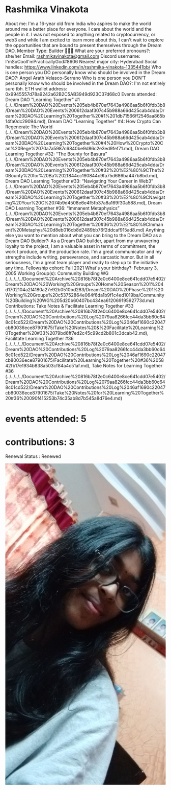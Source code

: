# Rashmika Vinakota

About me: I'm a 16-year old from India who aspires to make the world around me a better place for everyone. I care about the world and the people in it. I was not exposed to anything related to cryptocurrency, or web3 and while I am excited to learn more about this, I can't wait to explore the opportunities that are bound to present themselves through the Dream DAO. 
Member Type: Builder 👷🏾‍♀️
What are your preferred pronouns?: she/her
Email: rashmikavinakota@gmail.com
Discord username: I'mSoCoolI'mPracticallyGod#8606
Nearest major city: Hyderabad
Social handles: https://www.linkedin.com/in/rashmika-vinakota-1335441bb/
Who is one person you DO personally know who should be involved in the Dream DAO?: Angel Arath Velasco-Serrano
Who is one person you DON'T personally know who should be involved in the Dream DAO?: I'm not entirely sure tbh. 
ETH wallet address: 0x9945557d78a9242a62B2C5AB3949d923C37d68c0
Events attended: Dream DAO "Learning Together" #1 (../../Dream%20DAO%20Events%205eb4b870ef7643a4986aa5b6f0fdb3b8/Dream%20DAO%20Events%200612daaf307c45b988a66d425cab4dda/Dream%20DAO%20Learning%20Together%20#1%201db71566ff2546aa865b14fa0dc29094.md), Dream DAO "Learning Together" #4: How Crypto Can Regenerate The World (../../Dream%20DAO%20Events%205eb4b870ef7643a4986aa5b6f0fdb3b8/Dream%20DAO%20Events%200612daaf307c45b988a66d425cab4dda/Dream%20DAO%20Learning%20Together%20#4%20How%20Crypto%20Can%20Rege%2070a7a5987c6840be9d86c2e3ed9fef71.md), Dream DAO Learning Together #32: “The Bounty for Basura” (../../Dream%20DAO%20Events%205eb4b870ef7643a4986aa5b6f0fdb3b8/Dream%20DAO%20Events%200612daaf307c45b988a66d425cab4dda/Dream%20DAO%20Learning%20Together%20#32%20%E2%80%9CThe%20Bounty%20for%20Ba%202f844cc190844c9fa75d686ba447b8bd.md), Dream DAO Learning Together #33: “Navigating Your Career in Web3” (../../Dream%20DAO%20Events%205eb4b870ef7643a4986aa5b6f0fdb3b8/Dream%20DAO%20Events%200612daaf307c45b988a66d425cab4dda/Dream%20DAO%20Learning%20Together%20#33%20%E2%80%9CNavigating%20Your%20C%2074b9d4508e6e4f5fb37a8a169f30a588.md), Dream DAO Learning Together #36: “Immanent Metaphysics” (../../Dream%20DAO%20Events%205eb4b870ef7643a4986aa5b6f0fdb3b8/Dream%20DAO%20Events%200612daaf307c45b988a66d425cab4dda/Dream%20DAO%20Learning%20Together%20#36%20%E2%80%9CImmanent%20Metaphys%20d8eb016cb8d2489bb76f2ddcaf915ad8.md)
Anything else you want to mention about what you can bring to the Dream DAO as a Dream DAO Builder?: As a Dream DAO builder, apart from my unwavering loyalty to the project, I am a valuable asset in terms of commitment, the work I produce, and the production rate. I'm a great communicator and my strengths include writing, perseverance, and sarcastic humor. But in all seriousness, I'm a great team player and ready to step up to the initiative any time. 
Fellowship cohort: Fall 2021
What's your birthday?: February 3, 2005
Working Group(s): Community Building WG (../../../../Document%20Archive%20816b78f2e0c6400e8ce641cdd07e5402/Dream%20DAO%20Working%20Groups%20Home%20Season%201%204d1702104a2f4180a27e92b0510bd283/Dream%20DAO%20Phase%201%20Working%20Groups%20c53752864e064f6da1b9f1c4ed1019ba/Community%20Building%20WG%205d20b60407bc434ea61206919592773d.md)
Contributions: Take Notes & Facilitate Learning Together #33 (../../../../Document%20Archive%20816b78f2e0c6400e8ce641cdd07e5402/Dream%20DAO%20Contributions%20Log%2079aa8266fcc44da3bb60c648c01cd522/Dream%20DAO%20Contributions%20Log%2046af1690c22047cb80036ece87901675/Take%20Notes%20&%20Facilitate%20Learning%20Together%20#33%2079bd6ff7ed2c45c99cd2b801c3dcab42.md), Facilitate Learning Together #36 (../../../../Document%20Archive%20816b78f2e0c6400e8ce641cdd07e5402/Dream%20DAO%20Contributions%20Log%2079aa8266fcc44da3bb60c648c01cd522/Dream%20DAO%20Contributions%20Log%2046af1690c22047cb80036ece87901675/Facilitate%20Learning%20Together%20#36%205842fb17e1934b838a503cf84a4c51af.md), Take Notes for Learning Together #36 (../../../../Document%20Archive%20816b78f2e0c6400e8ce641cdd07e5402/Dream%20DAO%20Contributions%20Log%2079aa8266fcc44da3bb60c648c01cd522/Dream%20DAO%20Contributions%20Log%2046af1690c22047cb80036ece87901675/Take%20Notes%20for%20Learning%20Together%20#36%20090f415253b74c35ab8d7b545a8d76e4.md)
# events attended: 5
# contributions: 3
Renewal Status : Renewed

![Untitled](../../Dream%20DAO%20Voting%20Member%20List%201790792012994a419257db8f8a7807ff/%5BS2%5D%20Dream%20DAO%20Founding%20Voting%20Member%20List%202c05a57dde504a87a8ced236cce0b149/Rashmika%20Vinakota%2085975f03c46d49e194d6a17756faef39/Untitled.png)